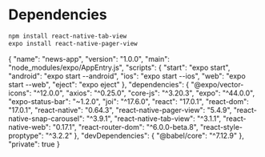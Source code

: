 
# Dependencies
```bash
npm install react-native-tab-view
expo install react-native-pager-view
```

{
  "name": "news-app",
  "version": "1.0.0",
  "main": "node_modules/expo/AppEntry.js",
  "scripts": {
    "start": "expo start",
    "android": "expo start --android",
    "ios": "expo start --ios",
    "web": "expo start --web",
    "eject": "expo eject"
  },
  "dependencies": {
    "@expo/vector-icons": "^12.0.0",
    "axios": "^0.25.0",
    "core-js": "^3.20.3",
    "expo": "^44.0.0",
    "expo-status-bar": "~1.2.0",
    "joi": "^17.6.0",
    "react": "17.0.1",
    "react-dom": "17.0.1",
    "react-native": "0.64.3",
    "react-native-pager-view": "5.4.9",
    "react-native-snap-carousel": "^3.9.1",
    "react-native-tab-view": "^3.1.1",
    "react-native-web": "0.17.1",
    "react-router-dom": "^6.0.0-beta.8",
    "react-style-proptype": "^3.2.2"
  },
  "devDependencies": {
    "@babel/core": "^7.12.9"
  },
  "private": true
}

